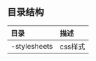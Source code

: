 ## 目录结构

| 目录          | 描述              |
|:--------------|:------------------|
| -stylesheets  | css样式           |

